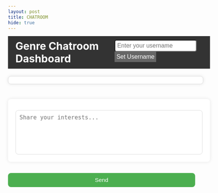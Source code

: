 ```yaml
---
layout: post
title: CHATROOM
hide: true
---
```



<title>Genre Chatroom</title>
<style>
 .navbar {
     width: 100%;
     max-width: 1200px;
     display: flex;
     justify-content: space-between;
     margin-bottom: 20px;
     background-color: #333;
     padding: 10px 20px;
     color: white;
 }
 .navbar h1 {
     margin: 0;
 }
 .navbar button {
     padding: 10px;
     font-size: 16px;
     background-color: #666;
     border: none;
     color: white;
     cursor: pointer;
 }
 .navbar button:hover {
     background-color: #444;
 }
 .dashboard {
     display: flex;
     flex-direction: column;
     width: 100%;
     max-width: 1200px;
     gap: 20px;
 }
 .section {
     width: 100%;
     padding: 20px;
     background-color: white;
     box-shadow: 0 0 10px rgba(0, 0, 0, 0.1);
     border-radius: 8px;
 }
 .post-container {
     max-height: 400px;
     overflow-y: auto;
     padding: 10px;
     background-color: #fff;
     border: 1px solid #ddd;
     border-radius: 8px;
     margin-bottom: 20px;
 }
 .post {
     border: 1px solid #ddd;
     padding: 10px;
     margin: 10px 0;
     border-radius: 8px;
     font-size: 1.1em;
     color: #1569C7;
     position: relative;
 }
 .post-content {
     overflow: hidden;
     white-space: nowrap;
     text-overflow: ellipsis;
 }
 .see-more {
     color: blue;
     cursor: pointer;
     font-size: 0.9em;
     margin-left: 5px;
 }
 .reply-section {
     margin-top: 10px;
     padding-left: 20px;
     font-size: 0.9em;
     display: flex;
     align-items: center;
 }
 .reply-input {
     width: 80%;
     padding: 8px;
     font-size: 1em;
     border-radius: 8px;
     border: 1px solid #ddd;
 }
 .reply-btn {
     margin-left: 10px;
     padding: 5px 10px;
     font-size: 0.8em;
     cursor: pointer;
     border: none;
     background-color: #4CAF50;
     color: white;
     border-radius: 8px;
 }
 textarea {
     width: 100%;
     padding: 10px;
     font-size: 1.1em;
     height: 120px;
     resize: none;
     margin-top: 10px;
     border-radius: 8px;
     border: 1px solid #ddd;
 }
 .send-btn {
     background-color: #4CAF50;
     color: white;
     border: none;
     padding: 10px;
     width: 100%;
     font-size: 1.1em;
     cursor: pointer;
     border-radius: 8px;
     margin-top: 10px;
 }
</style>


<div class="navbar">
  <h1>Genre Chatroom Dashboard</h1>
  <div>
    <input type="text" id="usernameInput" placeholder="Enter your username" style="padding: 5px; font-size: 16px; border-radius: 5px;">
    <button onclick="setUsername()" style="padding: 5px; font-size: 16px; background-color: #666; border: none; color: white; cursor: pointer;">Set Username</button>
  </div>
</div>
<div class="dashboard">
  <div class="section post-container" id="postsSection">
    <!-- Posts will appear here -->
  </div>
  <div class="section">
    <textarea id="postInput" placeholder="Share your interests..."></textarea>
  </div>
  <div>
    <button class="send-btn" onclick="addPost()">Send</button>
  </div>
</div>

<script>
let loggedInUser = localStorage.getItem("loggedInUser") || "User123";
let posts = JSON.parse(localStorage.getItem("savedPosts")) || [];

function setUsername() {
    const usernameInput = document.getElementById("usernameInput").value;
    if (usernameInput) {
        loggedInUser = usernameInput;
        localStorage.setItem("loggedInUser", loggedInUser);
        alert(`Username set to: ${loggedInUser}`);
    } else {
        alert("Username cannot be empty!");
    }
}

function goHome() {
    window.location.href = "{{site.baseurl}}/";
}

function addPost() {
    const postInput = document.getElementById("postInput").value;
    if (postInput) {
        const newPost = { content: postInput, likes: 0, replies: [], user: loggedInUser };
        posts.push(newPost);
        localStorage.setItem("savedPosts", JSON.stringify(posts));
        document.getElementById("postInput").value = '';
        displayPosts();
    } else {
        alert("Post cannot be empty!");
    }
}

function displayPosts() {
    const postsSection = document.getElementById("postsSection");
    postsSection.innerHTML = '';
    posts.forEach((post, index) => {
        const postElement = document.createElement("div");
        postElement.className = "post";
        postElement.innerHTML = `
            <div class="post-content">${post.user} : ${post.content.substring(0, 100)}${post.content.length > 100 ? '...' : ''}</div>
            ${post.content.length > 100 ? '<span class="see-more" onclick="seeMore(' + index + ')">See more</span>' : ''}
            <button class="like-btn" onclick="likePost(${index})"> ❤️ ${post.likes}</button>
            <button class="delete-btn" onclick="deletePost(${index})">🗑️</button>
            <div class="reply-section">
                <input type="text" class="reply-input" placeholder="Reply..." id="replyInput${index}" onfocus="showReplySection(${index})">
                <button class="reply-btn" onclick="addReply(${index})">Reply</button>
            </div>
            <div class="replies" id="replies${index}">
                ${post.replies.map(reply => `<div class="reply">${post.user} : ${reply}</div>`).join('')}
            </div>
        `;
        postsSection.appendChild(postElement);
    });
    autoScroll();
}

function showReplySection(index) {
    document.getElementById(`replies${index}`).style.display = 'block';
}

function seeMore(index) {
    const postContent = posts[index].content;
    alert(postContent);
}

function likePost(index) {
    posts[index].likes++;
    localStorage.setItem("savedPosts", JSON.stringify(posts));
    displayPosts();
}

function deletePost(index) {
    posts.splice(index, 1);
    localStorage.setItem("savedPosts", JSON.stringify(posts));
    displayPosts();
}

function addReply(index) {
    const replyInput = document.getElementById(`replyInput${index}`);
    const replyText = replyInput.value;
    if (replyText) {
        posts[index].replies.push(replyText);
        localStorage.setItem("savedPosts", JSON.stringify(posts));
        replyInput.value = '';
        displayPosts();
    } else {
        alert("Reply cannot be empty!");
    }
}

function autoScroll() {
    const postsSection = document.getElementById("postsSection");
    postsSection.scrollTop = postsSection.scrollHeight;
}

displayPosts();
</script>
